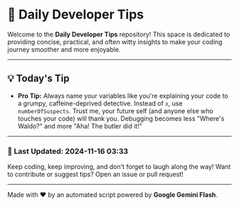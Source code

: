 
# 🌟 Daily Developer Tips

Welcome to the **Daily Developer Tips** repository! This space is dedicated to providing concise, practical, and often witty insights to make your coding journey smoother and more enjoyable.

---

## 💡 Today's Tip

- **Pro Tip:**  Always name your variables like you're explaining your code to a grumpy, caffeine-deprived detective.  Instead of `x`, use `numberOfSuspects`.  Trust me, your future self (and anyone else who touches your code) will thank you.  Debugging becomes less "Where's Waldo?" and more "Aha! The butler did it!"

---

### 📅 Last Updated: 2024-11-16 03:33

Keep coding, keep improving, and don't forget to laugh along the way! Want to contribute or suggest tips? Open an issue or pull request!

---

Made with ❤️ by an automated script powered by **Google Gemini Flash**.
